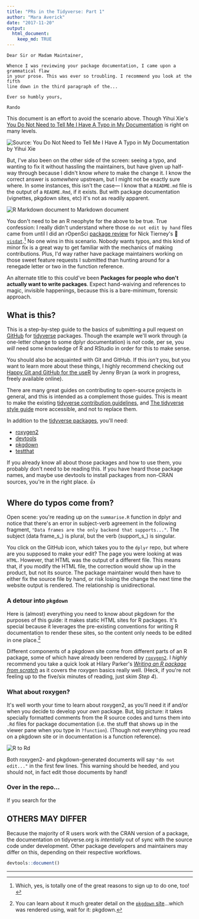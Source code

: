 ```yaml
---
title: "PRs in the Tidyverse: Part 1"
author: "Mara Averick"
date: "2017-11-20"
output:
  html_document:
    keep_md: TRUE
---
```




```
Dear Sir or Madam Maintainer,

Whence I was reviewing your package documentation, I came upon a grammatical flaw
in your prose. This was ever so troubling. I recommend you look at the fifth 
line down in the third paragraph of the...

Ever so humbly yours,

Rando
```

This document is an effort to avoid the scenario above. Though Yihui Xie's 
[You Do Not Need to Tell Me I Have A Typo in My Documentation](https://yihui.name/en/2013/06/fix-typo-in-documentation/) is right
on many levels. 

![Source: You Do Not Need to Tell Me I Have A Typo in My Documentation by Yihui Xie](https://i.imgur.com/nKeGYGz.png)  


But, I've also been on the other side of the screen: seeing a typo, 
and wanting to fix it without hassling the maintainers, but have given up half-way
through because I didn't know _where_ to make the change it. I know the correct 
answer is _somewhere_ upstream, but I might not be exactly sure where. 
In some instances, this isn't the case— I know that a `README.md` file is the 
output of a `README.Rmd`, if it exists. But with package documentation 
(vignettes, pkgdown sites, etc) it's not as readily apparent.

![R Markdown document to Markdown document](https://i.imgur.com/tMR45VF.png)

You don't need to be an R neophyte for the above to be true. True confession: I 
really didn't understand where those `do not edit by hand` files came from until 
I did an rOpenSci [package review](https://ropensci.org/blog/2017/08/22/first-package-review/)
for Nick Tierney's 🌟 [`visdat`](http://visdat.njtierney.com/).[^1]
No one wins in this scenario. Nobody wants typos, and this kind of minor fix is 
a great way to get familiar with the mechanics of making contributions. Plus, 
I'd way rather have package maintainers working on those sweet feature requests 
I submitted than hunting around for a renegade letter or two in the function 
reference.

An alternate title to this could've been **Packages for people who don't actually 
want to write packages**. Expect hand-waiving and references to magic, invisible 
happenings, because this is a bare-minimum, forensic approach.

## What is this?

This is a step-by-step guide to the basics of submitting a pull request 
on [GitHub](https://github.com/tidyverse) for 
[tidyverse](https://www.tidyverse.org/) packages. Though the example we'll work 
through (a one-letter change to some dplyr documentation) is _not_ code, per se, 
you _will_ need some knowledge of R and RStudio in order for this to make sense.

You should also be acquainted with Git and GitHub. If this _isn't_ you, but you 
want to learn more about these things, I highly recommend checking out 
[Happy Git and GitHub for the useR](http://happygitwithr.com/) by Jenny Bryan
(a work in progress, freely available online).

There are many great guides on contributing to open-source projects in general,
and this is intended as a complement those guides. This is meant to make the 
existing [tidyverse contribution guidelines](https://www.tidyverse.org/contribute/),
and [The tidyverse style guide](http://style.tidyverse.org/) more accessible, 
and not to replace them. 

In addition to the [tidyverse packages](https://www.tidyverse.org/packages/), 
you'll need:  

 * [roxygen2](https://github.com/klutometis/roxygen)
 * [devtools](https://github.com/hadley/devtools)
 * [pkgdown](https://hadley.github.io/pkgdown/index.html)
 * [testthat](http://testthat.r-lib.org/)

If you already know all about those packages and how to use them, you probably 
don't need to be reading this. If you have heard those package names, and maybe
use devtools to install packages from non-CRAN sources, you're in the right place.
👍

## Where do typos come from?

Open scene: you're reading up on the `summarise.R` function in dplyr and notice 
that there's an error in subject-verb agreement in the following fragment, 
`"Data frames are the only backend that supports..."`. The subject 
(data frame_s_) is plural, but the verb (support_s_) is singular.

You click on the GitHub icon, which takes you to the `dplyr` repo, but where are 
you supposed to make your edit? The page you were looking at was `HTML`. 
However, that HTML was the output of a different file. This means that, if you 
modify the HTML file, the correction would show up in the product, but not its 
source. The package maintainer would then have to either fix the source file by 
hand, or risk losing the change the next time the website output is rendered. 
The relationship is unidirectional.

### A detour into `pkgdown` 

Here is (almost) everything you need to know about pkgdown for the purposes of 
this guide: it makes static HTML sites for R packages. It's special because it 
leverages the pre-existing conventions for writing R documentation to render 
these sites, so the content only needs to be edited in one place.[^pkgdown]

Different components of a pkgdown site come from different parts of an R 
package, some of which have already been rendered by 
[`roxygen2`](https://github.com/klutometis/roxygen). I _highly_ recommend you 
take a quick look at Hilary Parker's [_Writing an R package from scratch_](https://hilaryparker.com/2014/04/29/writing-an-r-package-from-scratch/) 
as it covers the roxygen basics really well. (Heck, if you're not feeling up to 
the five/six minutes of reading, just skim *Step 4*).

### What about roxygen?

It's well worth your time to learn about roxygen2, as you'll need it if and/or 
when you decide to develop your _own_ package. But, big picture: it takes 
specially formatted comments from the R source codes and turns them into `.Rd` 
files for package documentation (i.e. the stuff that shows up in the viewer 
pane when you type in `?function`). (Though not everything you read on a pkgdown site 
or in documentation is a function reference).

![R to Rd](https://i.imgur.com/MzZiB2h.gif)

Both roxygen2- and pkgdown-generated documents will say `"do not edit..."` in 
the first few lines. This warning should be heeded, and you should not, in fact 
edit those documents by hand!

### Over in the repo...

If you search for the 


## OTHERS MAY DIFFER

Because the majority of R users work with the CRAN version of a package, 
the documentation on tidyverse.org is _intentially_ out of sync with the source 
code under development. Other package developers and maintainers may differ on 
this, depending on their respective workflows.


```r
devtools::document()
```




----

[^1]: Which, yes, is totally one of the great reasons to sign up to do one, too!

[^pkgdown]: You can learn about it much greater detail on the [`pkgdown` site](https://hadley.github.io/pkgdown/index.html)...which was rendered using, wait for it: pkgdown.


